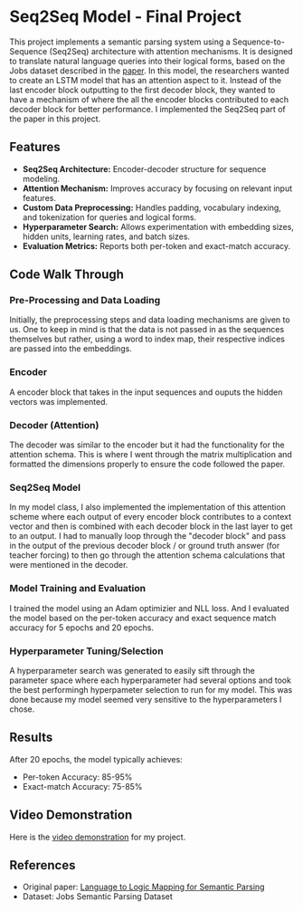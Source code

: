
# Seq2Seq Model - Final Project

This project implements a semantic parsing system using a Sequence-to-Sequence (Seq2Seq) architecture with attention mechanisms. It is designed to translate natural language queries into their logical forms, based on the Jobs dataset described in the [paper](https://aclanthology.org/P16-1004.pdf). In this model, the researchers wanted to create an LSTM model that has an attention aspect to it. Instead of the last encoder block outputting to the first decoder block, they wanted to have a mechanism of where the all the encoder blocks contributed to each decoder block for better performance. I implemented the Seq2Seq part of the paper in this project.


## Features

- __Seq2Seq Architecture:__ Encoder-decoder structure for sequence modeling.
- __Attention Mechanism:__ Improves accuracy by focusing on relevant input features.
- __Custom Data Preprocessing:__ Handles padding, vocabulary indexing, and tokenization for queries and logical forms.
- __Hyperparameter Search:__ Allows experimentation with embedding sizes, hidden units, learning rates, and batch sizes.
- __Evaluation Metrics:__ Reports both per-token and exact-match accuracy.


## Code Walk Through

### Pre-Processing and Data Loading
Initially, the preprocessing steps and data loading mechanisms are given to us. One to keep in mind is that the data is not passed in as the sequences themselves but rather, using a word to index map, their respective indices are passed into the embeddings.

### Encoder
A encoder block that takes in the input sequences and ouputs the hidden vectors was implemented. 

### Decoder (Attention)
The decoder was similar to the encoder but it had the functionality for the attention schema. This is where I went through the matrix multiplication and formatted the dimensions properly to ensure the code followed the paper. 

### Seq2Seq Model
In my model class, I also implemented the implementation of this attention scheme where each output of every encoder block contributes to a context vector and then is combined with each decoder block in the last layer to get to an output. I had to manually loop through the "decoder block" and pass in the output of the previous decoder block / or ground truth answer (for teacher forcing) to then go through the attention schema calculations that were mentioned in the decoder. 

### Model Training and Evaluation
I trained the model using an Adam optimizier and NLL loss. And I evaluated the model based on the per-token accuracy and exact sequence match accuracy for 5 epochs and 20 epochs.

### Hyperparameter Tuning/Selection
A hyperparameter search was generated to easily sift through the parameter space where each hyperparameter had several options and took the best performingh hyperpameter selection to run for my model. This was done because my model seemed very sensitive to the hyperparameters I chose.


## Results

After 20 epochs, the model typically achieves:

- Per-token Accuracy: 85-95%
- Exact-match Accuracy: 75-85%

## Video Demonstration

Here is the [video demonstration](https://vimeo.com/1039656594?share=copy) for my project.


## References

- Original paper: [Language to Logic Mapping for Semantic Parsing](https://aclanthology.org/P16-1004.pdf)
- Dataset: Jobs Semantic Parsing Dataset
